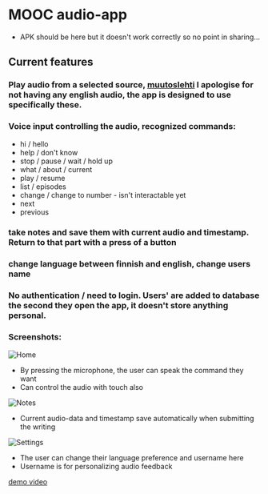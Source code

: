 # MOOC audio-app

 - APK should be here but it doesn't work correctly so no point in sharing...

## Current features

### Play audio from a selected source, [muutoslehti](https://www.muutoslehti.fi/podcastit/) I apologise for not having any english audio, the app is designed to use specifically these.

### Voice input controlling the audio, recognized commands:
 - hi / hello
 - help / don't know
 - stop / pause / wait / hold up
 - what / about / current
 - play / resume
 - list / episodes
 - change / change to number  - isn't interactable yet
 - next
 - previous

### take notes and save them with current audio and timestamp. Return to that part with a press of a button

### change language between finnish and english, change users name

### No authentication / need to login. Users' are added to database the second they open the app, it doesn't store anything personal. 

### Screenshots:

![Home](https://user-images.githubusercontent.com/56961812/116919054-674b7f80-ac59-11eb-836b-e8a5c99b6626.png)
 - By pressing the microphone, the user can speak the command they want
 - Can control the audio with touch also

![Notes](https://user-images.githubusercontent.com/56961812/116919352-d1fcbb00-ac59-11eb-90bf-c0add1c26991.png)
 - Current audio-data and timestamp save automatically when submitting the writing 

![Settings](https://user-images.githubusercontent.com/56961812/116919433-eb056c00-ac59-11eb-9db2-bd8b3b2c3e6b.png)
 - The user can change their language preference and username here
 - Username is for personalizing audio feedback

[demo video](https://drive.google.com/file/d/135fQ1osjgCOUJ6IyaEmrcV8Z--WT_omN/view?usp=sharing)
